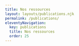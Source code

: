 ```yaml
---
title: Nos ressources
layout: layouts/publications.njk
permalink: /publications/
eleventyNavigation:
  key: publications
  title: Nos ressources
  order: 25
---
```

